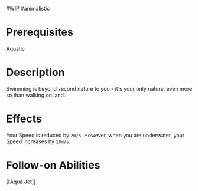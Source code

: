 #WIP #animalistic 

# Prerequisites

Aquatic

# Description

Swimming is beyond second nature to you - it's your only nature, even more so than walking on land. 

# Effects

Your Speed is reduced by `2m/s`. However, when you are underwater, your Speed increases by `10m/s`.

# Follow-on Abilities

[[Aqua Jet]]